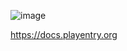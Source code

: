 ![image](https://user-images.githubusercontent.com/5179851/144193444-f9a12466-b69b-4aae-b451-52ed3ef72cb5.png)

https://docs.playentry.org
